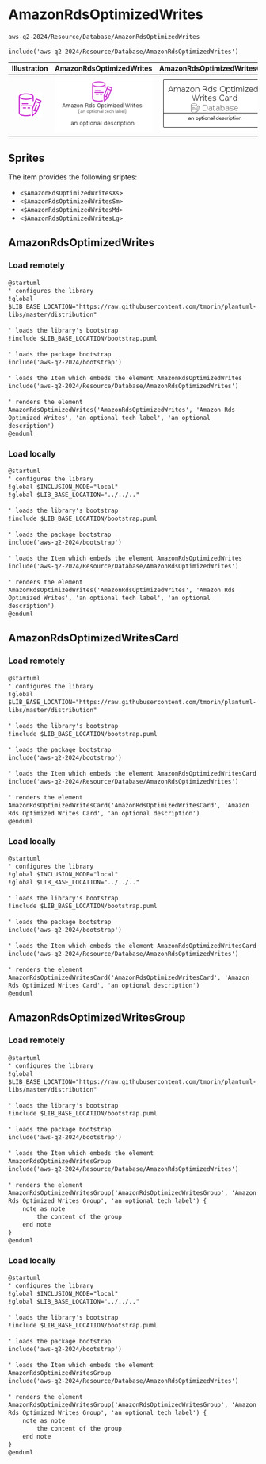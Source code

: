 # AmazonRdsOptimizedWrites


```text
aws-q2-2024/Resource/Database/AmazonRdsOptimizedWrites
```

```text
include('aws-q2-2024/Resource/Database/AmazonRdsOptimizedWrites')
```



| Illustration | AmazonRdsOptimizedWrites | AmazonRdsOptimizedWritesCard | AmazonRdsOptimizedWritesGroup |
| :---: | :---: | :---: | :---: |
| ![illustration for Illustration](../../../aws-q2-2024/Resource/Database/AmazonRdsOptimizedWrites.png) | ![illustration for AmazonRdsOptimizedWrites](../../../aws-q2-2024/Resource/Database/AmazonRdsOptimizedWrites.Local.png) | ![illustration for AmazonRdsOptimizedWritesCard](../../../aws-q2-2024/Resource/Database/AmazonRdsOptimizedWritesCard.Local.png) | ![illustration for AmazonRdsOptimizedWritesGroup](../../../aws-q2-2024/Resource/Database/AmazonRdsOptimizedWritesGroup.Local.png) |



## Sprites
The item provides the following sriptes:

- `<$AmazonRdsOptimizedWritesXs>`
- `<$AmazonRdsOptimizedWritesSm>`
- `<$AmazonRdsOptimizedWritesMd>`
- `<$AmazonRdsOptimizedWritesLg>`





## AmazonRdsOptimizedWrites

### Load remotely
```plantuml
@startuml
' configures the library
!global $LIB_BASE_LOCATION="https://raw.githubusercontent.com/tmorin/plantuml-libs/master/distribution"

' loads the library's bootstrap
!include $LIB_BASE_LOCATION/bootstrap.puml

' loads the package bootstrap
include('aws-q2-2024/bootstrap')

' loads the Item which embeds the element AmazonRdsOptimizedWrites
include('aws-q2-2024/Resource/Database/AmazonRdsOptimizedWrites')

' renders the element
AmazonRdsOptimizedWrites('AmazonRdsOptimizedWrites', 'Amazon Rds Optimized Writes', 'an optional tech label', 'an optional description')
@enduml
```

### Load locally
```plantuml
@startuml
' configures the library
!global $INCLUSION_MODE="local"
!global $LIB_BASE_LOCATION="../../.."

' loads the library's bootstrap
!include $LIB_BASE_LOCATION/bootstrap.puml

' loads the package bootstrap
include('aws-q2-2024/bootstrap')

' loads the Item which embeds the element AmazonRdsOptimizedWrites
include('aws-q2-2024/Resource/Database/AmazonRdsOptimizedWrites')

' renders the element
AmazonRdsOptimizedWrites('AmazonRdsOptimizedWrites', 'Amazon Rds Optimized Writes', 'an optional tech label', 'an optional description')
@enduml
```

## AmazonRdsOptimizedWritesCard

### Load remotely
```plantuml
@startuml
' configures the library
!global $LIB_BASE_LOCATION="https://raw.githubusercontent.com/tmorin/plantuml-libs/master/distribution"

' loads the library's bootstrap
!include $LIB_BASE_LOCATION/bootstrap.puml

' loads the package bootstrap
include('aws-q2-2024/bootstrap')

' loads the Item which embeds the element AmazonRdsOptimizedWritesCard
include('aws-q2-2024/Resource/Database/AmazonRdsOptimizedWrites')

' renders the element
AmazonRdsOptimizedWritesCard('AmazonRdsOptimizedWritesCard', 'Amazon Rds Optimized Writes Card', 'an optional description')
@enduml
```

### Load locally
```plantuml
@startuml
' configures the library
!global $INCLUSION_MODE="local"
!global $LIB_BASE_LOCATION="../../.."

' loads the library's bootstrap
!include $LIB_BASE_LOCATION/bootstrap.puml

' loads the package bootstrap
include('aws-q2-2024/bootstrap')

' loads the Item which embeds the element AmazonRdsOptimizedWritesCard
include('aws-q2-2024/Resource/Database/AmazonRdsOptimizedWrites')

' renders the element
AmazonRdsOptimizedWritesCard('AmazonRdsOptimizedWritesCard', 'Amazon Rds Optimized Writes Card', 'an optional description')
@enduml
```

## AmazonRdsOptimizedWritesGroup

### Load remotely
```plantuml
@startuml
' configures the library
!global $LIB_BASE_LOCATION="https://raw.githubusercontent.com/tmorin/plantuml-libs/master/distribution"

' loads the library's bootstrap
!include $LIB_BASE_LOCATION/bootstrap.puml

' loads the package bootstrap
include('aws-q2-2024/bootstrap')

' loads the Item which embeds the element AmazonRdsOptimizedWritesGroup
include('aws-q2-2024/Resource/Database/AmazonRdsOptimizedWrites')

' renders the element
AmazonRdsOptimizedWritesGroup('AmazonRdsOptimizedWritesGroup', 'Amazon Rds Optimized Writes Group', 'an optional tech label') {
    note as note
        the content of the group
    end note
}
@enduml
```

### Load locally
```plantuml
@startuml
' configures the library
!global $INCLUSION_MODE="local"
!global $LIB_BASE_LOCATION="../../.."

' loads the library's bootstrap
!include $LIB_BASE_LOCATION/bootstrap.puml

' loads the package bootstrap
include('aws-q2-2024/bootstrap')

' loads the Item which embeds the element AmazonRdsOptimizedWritesGroup
include('aws-q2-2024/Resource/Database/AmazonRdsOptimizedWrites')

' renders the element
AmazonRdsOptimizedWritesGroup('AmazonRdsOptimizedWritesGroup', 'Amazon Rds Optimized Writes Group', 'an optional tech label') {
    note as note
        the content of the group
    end note
}
@enduml
```

